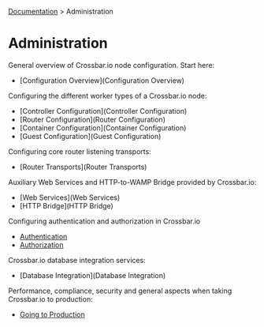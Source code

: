 [Documentation](.) > Administration

# Administration

General overview of Crossbar.io node configuration. Start here:

* [Configuration Overview](Configuration Overview)

Configuring the different worker types of a Crossbar.io node:

* [Controller Configuration](Controller Configuration)
* [Router Configuration](Router Configuration)
* [Container Configuration](Container Configuration)
* [Guest Configuration](Guest Configuration)

Configuring core router listening transports:

* [Router Transports](Router Transports)

Auxiliary Web Services and HTTP-to-WAMP Bridge provided by Crossbar.io:

* [Web Services](Web Services)
* [HTTP Bridge](HTTP Bridge)

Configuring authentication and authorization in Crossbar.io

* [Authentication](Authentication)
* [Authorization](Authorization)

Crossbar.io database integration services:

* [Database Integration](Database Integration)

Performance, compliance, security and general aspects when taking Crossbar.io to production:

* [Going to Production](Going-to-Production)

<!--
## Configuration

The Configuration section covers configuring the basics of Crossbar.io, e.g. realms, transports and workers.

* [Configuration Overview](Configuration Overview)
  - [Endpoints](Endpoints)
  - [Native Worker Options](Native Worker Options)
  - [Process Enviroments](Process Environments)
* [Controller Configuration](Controller Configuration)
* [Router Configuration](Router Configuration)
  - [Router Realms](Router Realms)
  - [Router Transports](Router Transports)
     - [WebSocket Transport](WebSocket Transport)
        - [Cookie Tracking](Cookie-Tracking)
     - [RawSocket Transport](RawSocket Transport)
     - [Web Transport and Services](Web Transport and Services)
        - [Static Web Service](Static Web Service)
        - [Web Redirection Service](Web Redirection Service)
        - [JSON Value Service](JSON Value Service)
        - [CGI Script Service](CGI Script Service)
        - [WSGI Host Service](WSGI Host Service)
        - [Long-Poll Service](Long Poll Service)
        - [File Upload Service](File-Upload-Service)
        - [HTTP Bridge Services](HTTP Bridge Services)
           - [HTTP Publisher](HTTP Bridge Services Publisher)
           - [HTTP Caller](HTTP Bridge Services Caller)
           - [HTTP Subscriber](HTTP Bridge Services Subscriber)
           - [HTTP Callee](HTTP Bridge Services Callee)
           - [HTTP Webhooks](HTTP Bridge Services Webhook)
     - [Flash Policy Transport](Flash-Policy-Transport)
  - [Router Components](Router-Components)
  - [Authentication](Authentication)
     - [Anonymous Authentication](Anonymous Authentication)
     - [WAMP Challenge-Response Authentication)](WAMP-CRA-Authentication)
     - [Cookie-based Authentication](Cookie-Authentication)
  - [Authorization](Authorization)
     * [URI Format](URI Format)
* [Container Configuration](Container Configuration)
* [Guest Configuration](Guest Configuration)
* [Database Integration](Database Integration)
  - [PostgreSQL-Integration](PostgreSQL-Integration)
-->
